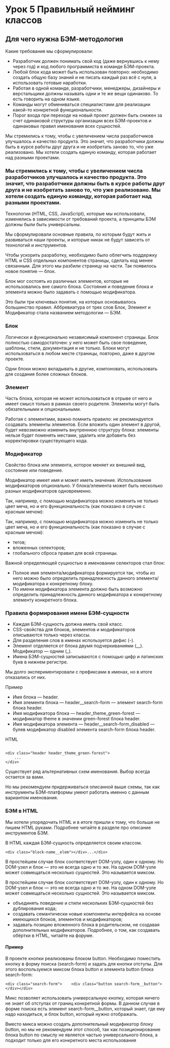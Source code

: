 <main>
    <h1>Урок 5 Правильный нейминг классов</h1>
    <h2>Для чего нужна БЭМ-методология</h2>
    <p> Какие требования мы сформулировали: </p>
    <ul>
        <li>Разработчик должен понимать свой код (даже вернувшись к нему через год) и код любого программиста в команде БЭМ-проекта.</li>
        <li>Любой блок кода может быть использован повторно: необходимо создать общую базу знаний и не писать каждый раз всё с нуля, а использовать готовые наработки.</li>
        <li>Работая в одной команде, разработчики, менеджеры, дизайнеры и верстальщики должны называть одни и те же вещи одинаково. То есть говорить на одном языке.</li>
        <li>Команды могут обмениваться специалистами для реализации какой-то конкретной функциональности.</li>
        <li>Порог входа при переходе на новый проект должен быть снижен за счет одинаковой структуры организации всех БЭМ-проектов и одинаковых правил именования всех сущностей.</li>
    </ul>
    <p>Мы стремились к тому, чтобы с увеличением числа разработчиков улучшалось и качество продукта. Это значит, что разработчики должны быть в курсе работы друг друга и не изобретать заново то, что уже реализовано. Мы хотели создать единую команду, которая работает над разными проектами.</p>
    <h3>Мы стремились к тому, чтобы с увеличением числа разработчиков улучшалось и качество продукта. Это значит, что разработчики должны быть в курсе работы друг друга и не изобретать заново то, что уже реализовано. Мы хотели создать единую команду, которая работает над разными проектами.</h3>
    <p>Технологии (HTML, CSS, JavaScript), которые мы использовали, изменялись в зависимости от требований проекта, а принципы БЭМ должны были быть универсальны.</p>
    <p>Мы сформулировали основные правила, по которым будут жить и развиваться наши проекты, и которые никак не будут зависеть от технологий и инструментов.</p>
    <p>Чтобы ускорить разработку, необходимо было облегчить поддержку HTML и CSS отдельных компонентов страницы, сделать код менее связанным. Для этого мы разбили страницу на части. Так появилось новое понятие — блок. </p>
    <p>Блок мог состоять из различных элементов, которые не использовались вне самого блока. Состояния и поведение блока и элемента можно было задавать с помощью модификатора.</p>
    <p>Это были три ключевых понятия, на которых основывалось большинство правил. Аббревиатура от трех слов Блок, Элемент и Модификатор стала названием методологии — БЭМ.</p>
    <h3>Блок</h3>
    <p>Логически и функционально независимый компонент страницы. Блок полностью самодостаточен: у него может быть свое поведение, шаблоны, стили, документация и не только. Блоки могут использоваться в любом месте страницы, повторно, даже в другом проекте.</p>
    <p>Одни блоки можно вкладывать в другие, компоновать, использовать для создания более сложных блоков.</p>
    <h3>Элемент</h3>
    <p>Часть блока, которая не может использоваться в отрыве от него и имеет смысл только в рамках своего родителя. Элементы могут быть обязательными и опциональными. </p>
    <p>Работая с элементами, важно помнить правило: не рекомендуется создавать элементы элементов. Если вложить один элемент в другой, будет невозможно изменить внутреннюю структуру блока: элементы нельзя будет поменять местами, удалить или добавить без корректировки существующего кода. </p>
    <h3> Модификатор</h3>
    <p>Свойство блока или элемента, которое меняет их внешний вид, состояние или поведение. </p>
    <p>Модификатор имеет имя и может иметь значение. Использование модификаторов опционально. У блока/элемента может быть несколько разных модификаторов одновременно. </p>
    <p>Так, например, с помощью модификатора можно изменить не только цвет меча, но и его функциональность (как показано в случае с красным мечом):</p>
    <p>Так, например, с помощью модификатора можно изменить не только цвет меча, но и его функциональность (как показано в случае с красным мечом):</p>
    <ul>
        <li>тегов;</li>
        <li>вложенных селекторов;</li>
        <li>глобального сброса правил для всей страницы.</li>
    </ul>
    <p>Важной определяющей сущностью в именовании селекторов стал блок:</p>
    <ul>
        <li>Полное имя элемента/модификатора формируется так, чтобы из него можно было определить принадлежность данного элемента/модификатора к конкретному блоку.</li>
        <li>По имени модификатора элемента должно быть возможно определить принадлежность данного модификатора к конкретному элементу конкретного блока.</li>
    </ul>
    <h3>Правила формирования имени БЭМ-сущности</h3>
    <ul>
        <li>Каждая БЭМ-сущность должна иметь свой класс.</li>
        <li>CSS-свойства для блоков, элементов и модификаторов описываются только через классы.</li>
        <li>Для разделения слов в именах используется дефис (-).</li>
        <li>Элемент отделяется от блока двумя подчеркиваниями (__). Модификатор — одним (_).</li>
        <li>Имена БЭМ-сущностей записываются с помощью цифр и латинских букв в нижнем регистре.</li>
    </ul>
    <p>Мы долго экспериментировали с префиксами в именах, но в итоге отказались от них.</p>
    <p>Пример</p>
    <ul>
        <li>Имя блока — header.</li>
        <li>Имя элемента блока — header__search-form — элемент search-form блока header.</li>
        <li>Имя модификатора блока — header_theme_green-forest — модификатор theme в значении green-forest блока header. </li>
        <li>Имя модификатора элемента — header__search-form_disabled — булев модификатор disabled элемента search-form блока header.</li>
    </ul>
    <p>HTML</p>
    <pre><code data-language="html">
&lt;div class=&quot;header header_theme_green-forest&quot;&gt;
    ...
&lt;/div&gt;
</code></pre>
    <p>Существует ряд альтернативных схем именования. Выбор всегда остается за вами.</p>
    <p>Но мы рекомендуем придерживаться описанной выше схемы, так как инструменты БЭМ-платформы умеют работать именно с данным вариантом именования. </p>
    <h3>БЭМ в HTML</h3>
    <p>Мы хотели упорядочить HTML и в итоге пришли к тому, что больше не пишем HTML руками. Подробнее читайте в разделе про описание инструментов БЭМ.</p>
    <p>В HTML каждая БЭМ-сущность определяется своим классом.</p>
    <pre><code data-language="html"><div class="block-name">&lt;div class=&quot;block-name__elem&quot;&gt;&lt;/div&gt;...&lt;/div&gt;</code></pre>
    <p>В простейшем случае блок соответствует DOM-узлу, один к одному. Но DOM-узел и блок — это не всегда одно и то же. На одном DOM-узле может совмещаться несколько сущностей. Это называется миксом.</p>
    <p>В простейшем случае блок соответствует DOM-узлу, один к одному. Но DOM-узел и блок — это не всегда одно и то же. На одном DOM-узле может совмещаться несколько сущностей. Это называется миксом.</p>
    <ul>
        <li> объединять поведение и стили нескольких БЭМ-сущностей без дублирования кода; </li>
        <li>создавать семантически новые компоненты интерфейса на основе имеющихся блоков, элементов и модификаторов;</li>
        <li>задавать позицию вложенного блока в родительском, не создавая дополнительных модификаторов. Подробнее, о том, как создавать обёртки в HTML, читайте на форуме.</li>
    </ul>
    <h4>Пример</h4>
    <p>В проекте кнопки реализованы блоком button. Необходимо поместить кнопку в форму поиска (search-form) и задать для кнопки отступы. Для этого воспользуемся миксом блока button и элемента button блока search-form:</p>
    <pre><code data-language="html"><div class="block-name">&lt;div class=&quot;search-form&quot;&gt;    &lt;div class=&quot;button search-form__button&quot;&gt;&lt;/div&gt;&lt;/div&gt;</code></pre>
    <p>Микс позволяет использовать универсальную кнопку, которая ничего не знает об отступах от границ конкретной формы. В данном случае в форме поиска есть элемент search-form__button, который знает, где ему надо находиться, и блок button, который нужно отображать.</p>
    <p>Вместо микса можно создать дополнительный модификатор блоку button, но мы не рекомендуем этот способ, так как позиционирование блока button по смыслу не является частью универсального блока, а подходит только для его конкретного места использования</p>
</main>